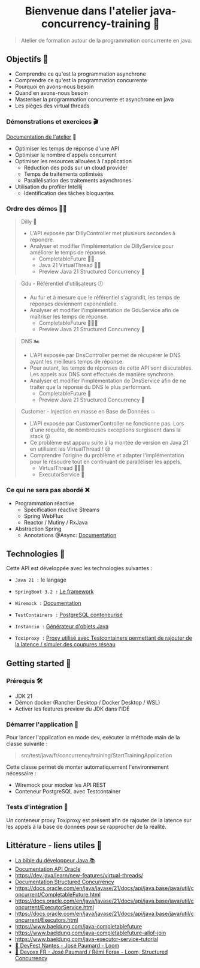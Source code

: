<h1 align="center">Bienvenue dans l'atelier java-concurrency-training 👋</h1>

> Atelier de formation autour de la programmation concurrente en java.<br />

## Objectifs 🎯

- Comprendre ce qu'est la programmation asynchrone
- Comprendre ce qu'est la programmation concurrente
- Pourquoi en avons-nous besoin
- Quand en avons-nous besoin
- Masteriser la programmation concurrente et asynchrone en java
- Les pièges des virtual threads

### Démonstrations et exercices 🎬

[Documentation de l'atelier](doc/training.md) 📘

- Optimiser les temps de réponse d'une API
- Optimiser le nombre d'appels concurrent
- Optimiser les resources allouées à l'application
    - Réduction des pods sur un cloud provider
    - Temps de traitements optimisés
    - Parallélisation des traitements asynchrones
- Utilisation du profiler Intellij
    - Identification des tâches bloquantes

### Ordre des démos 🐱‍👤

> Dilly 🔨
> - L'API exposée par DillyController met plusieurs secondes à répondre.
> - Analyser et modifier l'implémentation de DillyService pour améliorer le temps de réponse.
>   - CompletableFuture 💪🏻
>   - Java 21 VirtualThread ✍🏻
>   - Preview Java 21 Structured Concurrency 🤩

> Gdu - Référentiel d'utilisateurs 🕖
> - Au fur et à mesure que le référentiel s'agrandit, les temps de réponses deviennent exponentielle.
> - Analyser et modifier l'implémentation de GduService afin de maîtriser les temps de réponse.
>   - CompletableFuture 👨🏻‍💻
>   - Preview Java 21 Structured Concurrency 🤔

> DNS 🏍
> - L'API exposée par DnsController permet de récupérer le DNS ayant les meilleurs temps de réponse.
> - Pour autant, les temps de réponses de cette API sont discutables. Les appels aux DNS sont effectués de manière synchrone.
> - Analyser et modifier l'implémentation de DnsService afin de ne traiter que la réponse du DNS le plus performant.
>   - CompletableFuture 🤔
>   - Preview Java 21 Structured Concurrency 🤩

> Customer - Injection en masse en Base de Données 💥
> - L'API exposée par CustomerController ne fonctionne pas. Lors d'une requête, de nombreuses exceptions surgissent dans la stack 😲
> - Ce problème est apparu suite à la montée de version en Java 21 en utilisant les VirtualThread ! 😪
> - Comprendre l'origine du problème et adapter l'implémentation pour le résoudre tout en continuant de paralléliser les appels.
>   - VirtualThread 🕵🏻‍♀️
>   - ExecutorService 🛂

### Ce qui ne sera pas abordé ❌

- Programmation réactive
  - Spécification réactive Streams
  - Spring WebFlux
  - Reactor / Mutiny / RxJava
- Abstraction Spring
  - Annotations @Async: <a href="https://spring.io/guides/gs/async-method">Documentation</a>

## Technologies 🔭

Cette API est développée avec les technologies suivantes :

- `Java 21 :` le langage

- `SpringBoot 3.2 :`  <a href="https://spring.io/projects/spring-boot">Le framework</a>

- `Wiremock :` <a href="https://wiremock.org/docs/">Documentation</a>

- `TestContainers :` <a href="https://testcontainers.com/">PostgreSQL conteneurisé</a>

- `Instancio :` <a href="https://www.instancio.org/user-guide/">Générateur d'objets Java</a>

- `Toxiproxy :` <a href="https://github.com/Shopify/toxiproxy">Proxy utilisé avec Testcontainers permettant de rajouter de la latence / simuler des coupures
  réseau</a>

## Getting started 🚀

### Prérequis 🛠

- JDK 21
- Démon docker (Rancher Desktop / Docker Desktop / WSL)
- Activer les features preview du JDK dans l'IDE

### Démarrer l'application 🚄

Pour lancer l'application en mode dev, exécuter la méthode main de la classe suivante :<br/>
> src/test/java/fr/concurrency/training/StartTrainingApplication <br/>

Cette classe permet de monter automatiquement l'environnement nécessaire : <br/>

- Wiremock pour mocker les API REST
- Conteneur PostgreSQL avec Testcontainer

### Tests d'intégration 🐲

Un conteneur proxy Toxiproxy est présent afin de rajouter de la latence sur les appels à la base de données pour se rapprocher de la réalité.

## Littérature - liens utiles 📄

- <a href="https://openjdk.org/"> La bible du développeur Java 📚</a>
- <a href="https://docs.oracle.com/en/java/javase/21/docs/api/index.html">Documentation API Oracle</a>
- https://dev.java/learn/new-features/virtual-threads/
- <a href="https://docs.oracle.com/en/java/javase/21/core/structured-concurrency.html#GUID-AA992944-AABA-4CBC-8039-DE5E17DE86DB">Documentation Structured Concurrency</a>
- https://docs.oracle.com/en/java/javase/21/docs/api/java.base/java/util/concurrent/CompletableFuture.html
- https://docs.oracle.com/en/java/javase/21/docs/api/java.base/java/util/concurrent/ExecutorService.html
- https://docs.oracle.com/en/java/javase/21/docs/api/java.base/java/util/concurrent/Executors.html
- https://www.baeldung.com/java-completablefuture
- https://www.baeldung.com/java-completablefuture-allof-join
- https://www.baeldung.com/java-executor-service-tutorial
- <a href="https://www.youtube.com/watch?v=AQjTUxjMg78&list=PLuZ_sYdawLiUHU4E1i5RrFsRN_lQcgPwT&index=9"> 🎦 DevFest Nantes - José Paumard - Loom</a>
- <a href="https://www.youtube.com/watch?v=wx7t69DylsI"> 🎦 Devoxx FR - José Paumard / Rémi Forax - Loom, Structured Concurrency</a>
